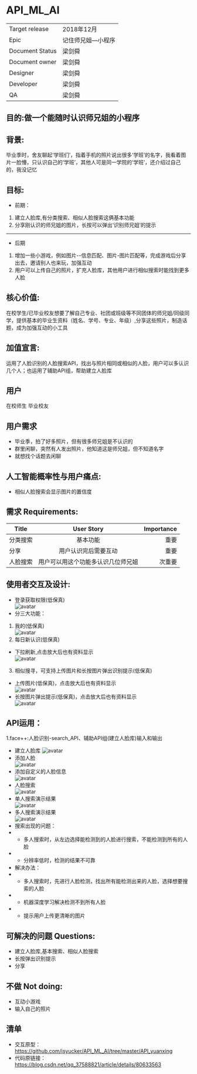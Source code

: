 ﻿# API_ML_AI
 |||
 |--|--|
 |Target release|2018年12月|
 |Epic|记住师兄姐—小程序|
 |Document Status|梁剑舜|
 |Document owner|梁剑舜|
 |Designer|梁剑舜|
 |Developer|梁剑舜|
 |QA|梁剑舜|

## 目的:做一个能随时认识师兄姐的小程序
## 背景: 
毕业季时，舍友聊起‘学班们’，指着手机的照片说出很多‘学班’的名字，我看着图片一脸懵，只认识自己的‘学班’，其他人可是同一学院的‘学班’，还介绍过自己的，我没记忆<Br/>
## 目标:
- 前期：
1. 建立人脸库,有分类搜索、相似人脸搜索这俩基本功能
2. 分享刚认识的师兄姐的图片，长按可以弹出‘识别师兄姐’的提示
---
- 后期
1. 增加一些小游戏，例如图片--信息匹配、图片-图片匹配等，完成游戏后分享出去，邀请别人也来玩，加强互动
2. 用户可以上传自己的照片，扩充人脸库，其他用户进行相似搜索时能找到更多人脸
## 核心价值: 
在校学生/已毕业校友想要了解自己专业、社团或班级等不同团体的师兄姐/同级同学，提供基本的毕业生资料（姓名、学号、专业、年级）,分享这些照片，制造话题，成为加强互动的小工具
## 加值宣言:
运用了人脸识别的人脸搜索API，找出与照片相同或相似的人脸，用户可以多认识几个人；也运用了辅助API组，帮助建立人脸库
## 用户
在校师生 毕业校友
## 用户需求
- 毕业季，拍了好多照片，但有很多师兄姐是不认识的
- 群里闲聊，突然有人发出照片，他知道这是师兄姐，但不知道名字
- 就想找个话题去闲聊
## 人工智能概率性与用户痛点: 
- 相似人脸搜索会显示图片的置信度
## 需求 Requirements: 
|Title|User Story|Importance|
|--|:--:|--:|
|分类搜索|基本功能|重要|
|分享|用户认识完后需要互动|重要|
|人脸搜索|用户可以用这个功能多认识几位师兄姐|次重要|
## 使用者交互及设计:
- 登录获取权限(低保真)<Br/>
![avatar](https://github.com/jsyucker/API_ML_AI/blob/master/authorization.jpg)
- 分三大功能：<Br/>
1. 我的(低保真)<Br/>
![avatar](https://github.com/jsyucker/API_ML_AI/blob/master/me.jpg)
2. 每日新认识(低保真)<Br/>
-  下拉刷新,点击放大后也有资料显示<Br/>
![avatar](https://github.com/jsyucker/API_ML_AI/blob/master/new_recongnition.jpg)
3. 相似搜寻，可支持上传图片和长按图片弹出识别提示(低保真)<Br/>
- 上传图片(低保真)，点击放大后也有资料显示<Br/>
![avatar](https://github.com/jsyucker/API_ML_AI/blob/master/upload.jpg)
- 长按图片弹出提示(低保真)，点击放大后也有资料显示<Br/>
![avatar](https://github.com/jsyucker/API_ML_AI/blob/master/longpress.jpg)

## API运用：
1.face++:人脸识别-search_API、辅助API组(建立人脸库)输入和输出<Br/>
- 建立人脸库
![avatar](https://github.com/jsyucker/API_ML_AI/blob/master/setup_faceset.jpg)
- 添加人脸 <Br/>
![avatar](https://github.com/jsyucker/API_ML_AI/blob/master/addface.jpg)
- 添加自定义的人脸信息 <Br/>
![avatar](https://github.com/jsyucker/API_ML_AI/blob/master/face_SetuserID.jpg)
- 人脸搜索 <Br/>
![avatar](https://github.com/jsyucker/API_ML_AI/blob/master/face_search.jpg)
- 单人搜索演示结果<Br/>
![avatar](https://github.com/jsyucker/API_ML_AI/blob/master/face%2B%2Bsearch_api_example.jpg)
- 多人搜索演示结果<Br/>
![avatar](https://github.com/jsyucker/API_ML_AI/blob/master/APIfause_manypeople.jpg)
-  搜索出现的问题：
- - 多人搜索时，从左边选择能检测到的人脸进行搜索，不能检测到所有的人脸
- - 分辨率低时，检测的结果不可靠
- 解决办法：
 - - 多人搜索时，先进行人脸检测，找出所有能检测出来的人脸，选择想要搜索的人脸
 - - 机器深度学习解决检测不到所有人脸
 - - 提示用户上传更清晰的图片
## 可解决的问题 Questions: 
-	建立人脸库,基本搜索、相似人脸搜索
-	长按弹出识别提示
- 分享

## 不做 Not doing: 
-	互动小游戏
- 输入自己的照片

## 清单
- 交互原型：https://github.com/jsyucker/API_ML_AI/tree/master/API_yuanxing
- 代码原链接：https://blog.csdn.net/qq_37588821/article/details/80633563
